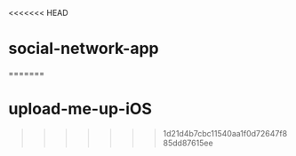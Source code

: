 <<<<<<< HEAD
# social-network-app
=======
# upload-me-up-iOS
>>>>>>> 1d21d4b7cbc11540aa1f0d72647f885dd87615ee
